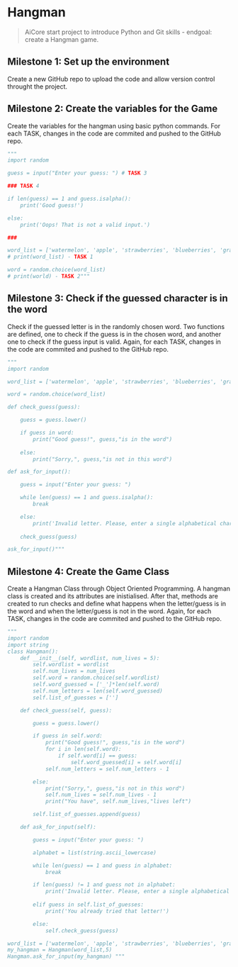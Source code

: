 # Hangman

> AiCore start project to introduce Python and Git skills - endgoal: create a Hangman game.

## Milestone 1: Set up the environment

Create a new GitHub repo to upload the code and allow version control throught the project.


## Milestone 2: Create the variables for the Game

Create the variables for the hangman using basic python commands. For each TASK, changes in the code are commited and pushed to the GitHub repo.

```python
"""
import random 

guess = input("Enter your guess: ") # TASK 3

### TASK 4

if len(guess) == 1 and guess.isalpha():
    print('Good guess!')

else:
    print('Oops! That is not a valid input.')

###

word_list = ['watermelon', 'apple', 'strawberries', 'blueberries', 'grapes']
# print(word_list) - TASK 1

word = random.choice(word_list)
# print(world) - TASK 2"""
```

## Milestone 3: Check if the guessed character is in the word

Check if the guessed letter is in the randomly chosen word. Two functions are defined, one to check if the guess is in the chosen word, and another one to check if the guess input is valid. Again, for each TASK, changes in the code are commited and pushed to the GitHub repo.

```python
"""
import random

word_list = ['watermelon', 'apple', 'strawberries', 'blueberries', 'grapes']

word = random.choice(word_list)

def check_guess(guess):

    guess = guess.lower()

    if guess in word:
        print("Good guess!", guess,"is in the word")
    
    else:
        print("Sorry,", guess,"is not in this word")

def ask_for_input():

    guess = input("Enter your guess: ") 

    while len(guess) == 1 and guess.isalpha():
        break

    else:
        print('Invalid letter. Please, enter a single alphabetical character.')
  
    check_guess(guess)

ask_for_input()"""
```

## Milestone 4: Create the Game Class

Create a Hangman Class through Object Oriented Programming. A hangman class is created and its attributes are inistialised. After that, methods are created to run checks and define what happens when the letter/guess is in the word and when the letter/guess is not in the word. Again, for each TASK, changes in the code are commited and pushed to the GitHub repo.

```python
"""
import random
import string
class Hangman():
    def __init__(self, wordlist, num_lives = 5):
        self.wordlist = wordlist
        self.num_lives = num_lives
        self.word = random.choice(self.wordlist)
        self.word_guessed = ['_']*len(self.word)
        self.num_letters = len(self.word_guessed)
        self.list_of_guesses = ['']

    def check_guess(self, guess):

        guess = guess.lower()

        if guess in self.word:
            print("Good guess!", guess,"is in the word")
            for i in len(self.word):
                if self.word[i] == guess:
                    self.word_guessed[i] = self.word[i]
            self.num_letters = self.num_letters - 1

        else:
            print("Sorry,", guess,"is not in this word")
            self.num_lives = self.num_lives - 1
            print("You have", self.num_lives,"lives left")

        self.list_of_guesses.append(guess)

    def ask_for_input(self):

        guess = input("Enter your guess: ") 

        alphabet = list(string.ascii_lowercase)

        while len(guess) == 1 and guess in alphabet:
            break

        if len(guess) != 1 and guess not in alphabet:
            print('Invalid letter. Please, enter a single alphabetical character.')
        
        elif guess in self.list_of_guesses:
            print('You already tried that letter!')

        else:
            self.check_guess(guess)

word_list = ['watermelon', 'apple', 'strawberries', 'blueberries', 'grapes']
my_hangman = Hangman(word_list,5)
Hangman.ask_for_input(my_hangman) """
```